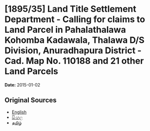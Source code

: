 # [1895/35] Land Title Settlement Department - Calling for claims to Land Parcel in Pahalathalawa Kohomba Kadawala,  Thalawa D/S Division,  Anuradhapura District - Cad. Map No. 110188 and 21 other Land Parcels

**Date:** 2015-01-02

## Original Sources

- [English](https://documents.gov.lk/view/extra-gazettes/2015/1/1895-35_E.pdf)
- [සිංහල](https://documents.gov.lk/view/extra-gazettes/2015/1/1895-35_S.pdf)
- [தமிழ்](https://documents.gov.lk/view/extra-gazettes/2015/1/1895-35_T.pdf)
